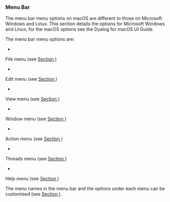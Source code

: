 



### Menu Bar

The menu bar menu options on macOS are different to those on Microsoft Windows and Linux. This section details the options for Microsoft Windows and Linux; for the macOS options see the Dyalog for macOS UI Guide.

The menu bar menu options are:

- 
File menu (see 
[Section ](file_menu.md#)
)

- 
Edit menu (see 
[Section ](edit_menu.md#)
)

- 
View menu (see 
[Section ](view_menu.md#)
)

- 
Window menu (see 
[Section ](window_menu.md#)
)

- 
Action menu (see 
[Section ](action_menu.md#)
)

- 
Threads menu (see 
[Section ](threads_menu.md#)
)

- 
Help menu (see 
[Section ](help_menu.md#)
)


The menu names in the menu bar and the options under each menu can be customised (see [Section ](menu_tab.md#)).


